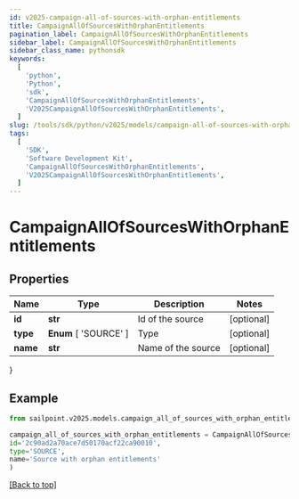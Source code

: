 ```yaml
---
id: v2025-campaign-all-of-sources-with-orphan-entitlements
title: CampaignAllOfSourcesWithOrphanEntitlements
pagination_label: CampaignAllOfSourcesWithOrphanEntitlements
sidebar_label: CampaignAllOfSourcesWithOrphanEntitlements
sidebar_class_name: pythonsdk
keywords:
  [
    'python',
    'Python',
    'sdk',
    'CampaignAllOfSourcesWithOrphanEntitlements',
    'V2025CampaignAllOfSourcesWithOrphanEntitlements',
  ]
slug: /tools/sdk/python/v2025/models/campaign-all-of-sources-with-orphan-entitlements
tags:
  [
    'SDK',
    'Software Development Kit',
    'CampaignAllOfSourcesWithOrphanEntitlements',
    'V2025CampaignAllOfSourcesWithOrphanEntitlements',
  ]
---
```


# CampaignAllOfSourcesWithOrphanEntitlements

## Properties

| Name     | Type                  | Description        | Notes      |
| -------- | --------------------- | ------------------ | ---------- |
| **id**   | **str**               | Id of the source   | [optional] |
| **type** | **Enum** [ 'SOURCE' ] | Type               | [optional] |
| **name** | **str**               | Name of the source | [optional] |

}

## Example

```python
from sailpoint.v2025.models.campaign_all_of_sources_with_orphan_entitlements import CampaignAllOfSourcesWithOrphanEntitlements

campaign_all_of_sources_with_orphan_entitlements = CampaignAllOfSourcesWithOrphanEntitlements(
id='2c90ad2a70ace7d50170acf22ca90010',
type='SOURCE',
name='Source with orphan entitlements'
)

```

[[Back to top]](#)
